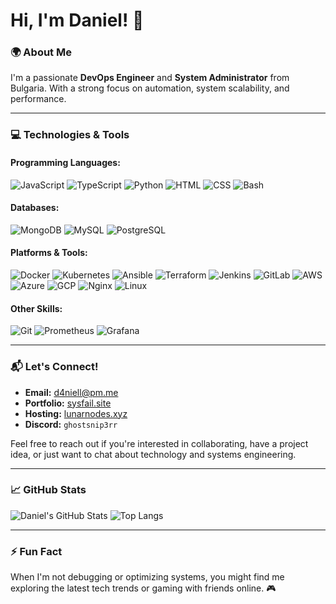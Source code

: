 # Hi, I'm Daniel! 👋

### 🌍 About Me

I'm a passionate **DevOps Engineer** and **System Administrator** from Bulgaria. With a strong focus on automation, system scalability, and performance.

---

### 💻 Technologies & Tools

#### Programming Languages:
![JavaScript](https://skillicons.dev/icons?i=javascript)
![TypeScript](https://skillicons.dev/icons?i=typescript)
![Python](https://skillicons.dev/icons?i=python)
![HTML](https://skillicons.dev/icons?i=html)
![CSS](https://skillicons.dev/icons?i=css)
![Bash](https://skillicons.dev/icons?i=bash)

#### Databases:
![MongoDB](https://skillicons.dev/icons?i=mongodb)
![MySQL](https://skillicons.dev/icons?i=mysql)
![PostgreSQL](https://skillicons.dev/icons?i=postgres)

#### Platforms & Tools:
![Docker](https://skillicons.dev/icons?i=docker)
![Kubernetes](https://skillicons.dev/icons?i=kubernetes)
![Ansible](https://skillicons.dev/icons?i=ansible)
![Terraform](https://skillicons.dev/icons?i=terraform)
![Jenkins](https://skillicons.dev/icons?i=jenkins)
![GitLab](https://skillicons.dev/icons?i=gitlab)
![AWS](https://skillicons.dev/icons?i=aws)
![Azure](https://skillicons.dev/icons?i=azure)
![GCP](https://skillicons.dev/icons?i=gcp)
![Nginx](https://skillicons.dev/icons?i=nginx)
![Linux](https://skillicons.dev/icons?i=linux)

#### Other Skills:
![Git](https://skillicons.dev/icons?i=git)
![Prometheus](https://skillicons.dev/icons?i=prometheus)
![Grafana](https://skillicons.dev/icons?i=grafana)

---

### 📬 Let's Connect!

- **Email:** [d4niell@pm.me](mailto:d4niell@pm.me)
- **Portfolio:** [sysfail.site](https://sysfail.site/)
- **Hosting:** [lunarnodes.xyz](https://lunarnodes.xyz)
- **Discord:** `ghostsnip3rr`

Feel free to reach out if you're interested in collaborating, have a project idea, or just want to chat about technology and systems engineering.

---

### 📈 GitHub Stats

![Daniel's GitHub Stats](https://github-readme-stats.vercel.app/api?username=awsamboi&show_icons=true&theme=radical) ![Top Langs](https://github-readme-stats.vercel.app/api/top-langs/?username=awsamboi&layout=compact&theme=radical)

---

### ⚡ Fun Fact

When I'm not debugging or optimizing systems, you might find me exploring the latest tech trends or gaming with friends online. 🎮

